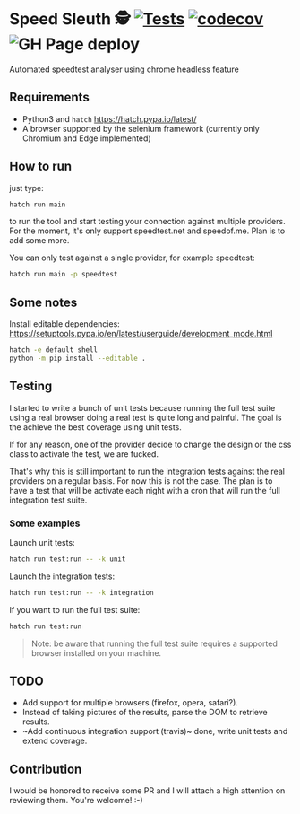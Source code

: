Speed Sleuth 🕵️ [![Tests](https://github.com/lion24/speed-sleuth/actions/workflows/test.yml/badge.svg?branch=main)](https://github.com/lion24/speed-sleuth) [![codecov](https://codecov.io/gh/lion24/speed-sleuth/graph/badge.svg?token=A4VHEY9KTT)](https://codecov.io/gh/lion24/speed-sleuth)
![GH Page deploy](https://github.com/lion24/speed-sleuth/actions/workflows/docs.yml/badge.svg)
====
Automated speedtest analyser using chrome headless feature

## Requirements

 - Python3 and `hatch` https://hatch.pypa.io/latest/
 - A browser supported by the selenium framework (currently only Chromium and Edge implemented)

## How to run

just type:

```sh
hatch run main
```

to run the tool and start testing your connection against multiple providers.
For the moment, it's only support speedtest.net and speedof.me. Plan is to add some more.

You can only test against a single provider, for example speedtest:

```sh
hatch run main -p speedtest
```

## Some notes

Install editable dependencies: https://setuptools.pypa.io/en/latest/userguide/development_mode.html

```sh
hatch -e default shell
python -m pip install --editable .
```

## Testing

I started to write a bunch of unit tests because running the full test suite
using a real browser doing a real test is quite long and painful.
The goal is the achieve the best coverage using unit tests.

If for any reason, one of the provider decide to change the design or the css
class to activate the test, we are fucked.

That's why this is still important to run the integration tests against the real
providers on a regular basis. For now this is not the case. The plan is to have
a test that will be activate each night with a cron that will run the full integration
test suite.

### Some examples

Launch unit tests:
```sh
hatch run test:run -- -k unit
```

Launch the integration tests:
```sh
hatch run test:run -- -k integration
```

If you want to run the full test suite:
```sh
hatch run test:run
```
> Note: be aware that running the full test suite requires a supported browser installed
on your machine.

## TODO

 - Add support for multiple browsers (firefox, opera, safari?).
 - Instead of taking pictures of the results, parse the DOM to retrieve results.
 - ~Add continuous integration support (travis)~ done, write unit tests and extend coverage.

## Contribution

I would be honored to receive some PR and I will attach a high attention on reviewing them. You're welcome! :-)
